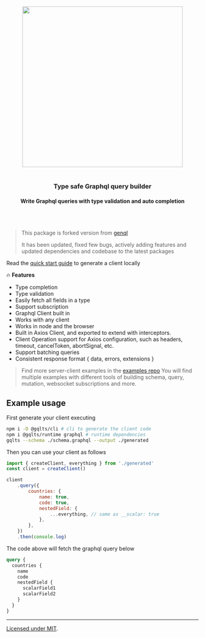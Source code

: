 <div align='center'>
    <br/>
    <br/>
    <img src='https://gqlts.vercel.app/banner.jpg' width='420px'>
    <br/>
    <br/>
    <h3>Type safe Graphql query builder</h3>
    <h4>Write Graphql queries with type validation and auto completion</h4>
    <br/>
    <br/>
</div>

> This package is forked version from [genql](https://github.com/remorses/genql/)
>
> It has been updated, fixed few bugs, actively adding features and updated dependencies and codebase to the latest packages

Read the [quick start guide](https://gqlts.vercel.app/docs) to generate a client locally

🔥 **Features**

- Type completion
- Type validation
- Easily fetch all fields in a type
- Support subscription
- Graphql Client built in
- Works with any client
- Works in node and the browser
- Built in Axios Client, and exported to extend with interceptors.
- Client Operation support for Axios configuration, such as headers, timeout, cancelToken, abortSignal, etc.
- Support batching queries
- Consistent response format { data, errors, extensions }

> Find more server-client examples in the [examples repo](https://github.com/meabed/graphql-examples)
> You will find multiple examples with different tools of building schema, query, mutation, websocket subscriptions and more.

## Example usage

First generate your client executing

```sh
npm i -D @gqlts/cli # cli to generate the client code
npm i @gqlts/runtime graphql # runtime dependencies
gqlts --schema ./schema.graphql --output ./generated
```

Then you can use your client as follows

```js
import { createClient, everything } from './generated'
const client = createClient()

client
    .query({
        countries: {
            name: true,
            code: true,
            nestedField: {
                ...everything, // same as __scalar: true
            },
        },
    })
    .then(console.log)
```

The code above will fetch the graphql query below

```graphql
query {
  countries {
    name
    code
    nestedField {
      scalarField1
      scalarField2
    }
  }
}
```

---

[Licensed under MIT]().
